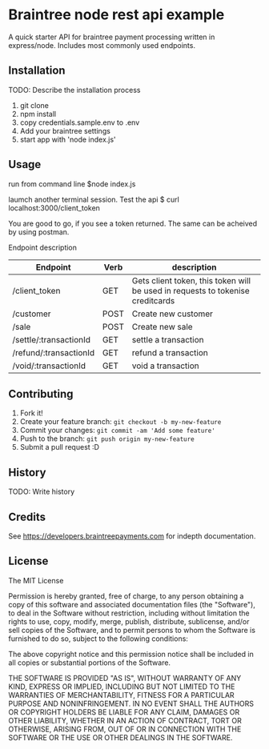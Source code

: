 # Braintree node rest api example

A quick starter API for braintree payment processing written in express/node. Includes most commonly used endpoints.

## Installation

TODO: Describe the installation process
1. git clone
2. npm install
3. copy credentials.sample.env to .env
4. Add your braintree settings
5. start app with 'node index.js'

## Usage
run from command line
$node index.js

laumch another terminal session. Test the api
$ curl localhost:3000/client_token

You are good to go, if you see a token returned.  The same can be acheived by using postman.


Endpoint description


|Endpoint   |Verb|description   |
|-------------|---|------|
|/client_token|GET| Gets client token, this token will be used in requests to tokenise creditcards   |
| /customer  |  POST | Create new customer |
| /sale | POST  | Create new sale|
| /settle/:transactionId | GET  | settle a transaction |
| /refund/:transactionId | GET  | refund a transaction|
| /void/:transactionId | GET  | void a transaction|






## Contributing

1. Fork it!
2. Create your feature branch: `git checkout -b my-new-feature`
3. Commit your changes: `git commit -am 'Add some feature'`
4. Push to the branch: `git push origin my-new-feature`
5. Submit a pull request :D

## History

TODO: Write history

## Credits

See https://developers.braintreepayments.com for indepth documentation.

## License

The MIT License



Permission is hereby granted, free of charge, to any person obtaining a copy
of this software and associated documentation files (the "Software"), to deal
in the Software without restriction, including without limitation the rights
to use, copy, modify, merge, publish, distribute, sublicense, and/or sell
copies of the Software, and to permit persons to whom the Software is
furnished to do so, subject to the following conditions:

The above copyright notice and this permission notice shall be included in
all copies or substantial portions of the Software.

THE SOFTWARE IS PROVIDED "AS IS", WITHOUT WARRANTY OF ANY KIND, EXPRESS OR
IMPLIED, INCLUDING BUT NOT LIMITED TO THE WARRANTIES OF MERCHANTABILITY,
FITNESS FOR A PARTICULAR PURPOSE AND NONINFRINGEMENT. IN NO EVENT SHALL THE
AUTHORS OR COPYRIGHT HOLDERS BE LIABLE FOR ANY CLAIM, DAMAGES OR OTHER
LIABILITY, WHETHER IN AN ACTION OF CONTRACT, TORT OR OTHERWISE, ARISING FROM,
OUT OF OR IN CONNECTION WITH THE SOFTWARE OR THE USE OR OTHER DEALINGS IN
THE SOFTWARE.